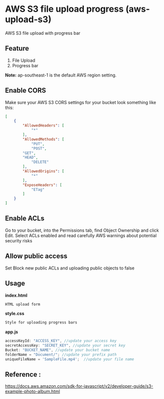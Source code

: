 # AWS S3 file upload progress (aws-upload-s3)
AWS S3 file upload with progress bar 

## Feature 
1. File Upload 
2. Progress bar

<strong>Note:</strong> ap-southeast-1 is the default AWS region setting.

## Enable CORS
Make sure your AWS S3 CORS settings for your bucket look something like this:
```json
[
    {
        "AllowedHeaders": [
            "*"
        ],
        "AllowedMethods": [
            "PUT",
            "POST",
	    "GET",
	    "HEAD",
            "DELETE"
        ],
        "AllowedOrigins": [
            "*"
        ],
        "ExposeHeaders": [
            "ETag"
        ]
    }
]
```

## Enable ACLs
Go to your bucket, into the Permissions tab, find Object Ownership and click Edit. Select ACLs enabled and read carefully AWS warnings about potential security risks

## Allow public access
Set Block new public ACLs and uploading public objects to false

## Usage
**index.html**
```html
HTML upload form
```

**style.css**
```css
Style for uploading progress bars
```

**app.js**
```javascript
accessKeyId: "ACCESS_KEY", //update your access key
secretAccessKey: "SECRET_KEY", //update your secret key
Bucket: "BUCKET_NAME", //update your bucket name
folderName = "Document/"; //update your prefix path
uniqueFileName = 'SampleFile.mp4';  //update your file name
```
   
## Reference : 
https://docs.aws.amazon.com/sdk-for-javascript/v2/developer-guide/s3-example-photo-album.html

